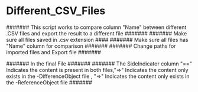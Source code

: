 # Different_CSV_Files
####### This script works to compare column "Name" between different .CSV files and export the result to a different file #######
####### Make sure all files saved in .csv extension #### ####### Make sure all files has "Name" column for comparison #######
####### Change paths for  imported files and Export file  ####### 

#######  In the final File #######
####### The SideIndicator column "==" Indicates the content is present in both files,"=>" Indicates the content only exists in the -DifferenceObject file , "=>" Indicates the content only exists in the -ReferenceObject file ####### 
